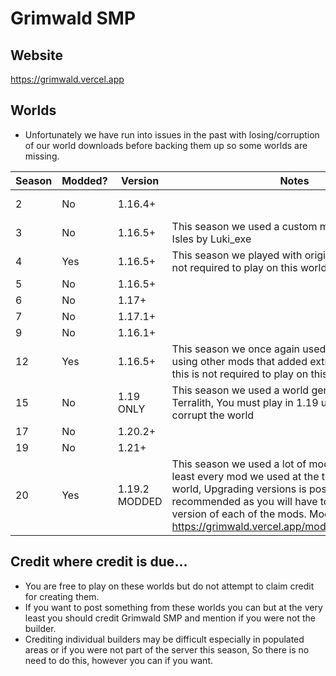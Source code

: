 # Grimwald SMP

## Website
https://grimwald.vercel.app

## Worlds

- Unfortunately we have run into issues in the past with losing/corruption of our world downloads before backing them up so some worlds are missing.

| Season | Modded? | Version | Notes | Link |
|--------|---------|---------|-------|------|
| 2      | No      | 1.16.4+ |       | https://github.com/Grimwald-SMP/Season-2-World |
| 3      | No      | 1.16.5+ | This season we used a custom map, Wandering Isles by Luki_exe |      |
| 4      | Yes     | 1.16.5+ | This season we played with origins mod, but it is not required to play on this world. |      |
| 5      | No      | 1.16.5+ |       |      |
| 6      | No      | 1.17+   |       |      |
| 7      | No      | 1.17.1+ |       |      |
| 9      | No      | 1.16.1+ |       |      |
| 12     | Yes     | 1.16.5+ | This season we once again used origins, this time using other mods that added extra classes, Again this is not required to play on this world. |      |
| 15     | No      | 1.19 ONLY | This season we used a world gen datapack called Terralith, You must play in 1.19 upgrading will corrupt the world |      |
| 17     | No      | 1.20.2+ |       |      |
| 19     | No      | 1.21+   |       |      |
| 20     | Yes     | 1.19.2 MODDED | This season we used a lot of mods, You will need at least every mod we used at the time to play on this world, Upgrading versions is possible but not recommended as you will have to find a new version of each of the mods. Modlist: https://grimwald.vercel.app/modlists/S20Mods.html |      |

## Credit where credit is due...

- You are free to play on these worlds but do not attempt to claim credit for creating them.
- If you want to post something from these worlds you can but at the very least you should credit Grimwald SMP and mention if you were not the builder.
- Crediting individual builders may be difficult especially in populated areas or if you were not part of the server this season, So there is no need to do this, however you can if you want. 

